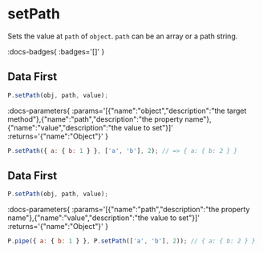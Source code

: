 # setPath

Sets the value at `path` of `object`. `path` can be an array or a path string.

:docs-badges{ :badges='[]' }


## Data First

```js [light]
P.setPath(obj, path, value);
```

:docs-parameters{ :params='[{"name":"object","description":"the target method"},{"name":"path","description":"the property name"},{"name":"value","description":"the value to set"}]' :returns='{"name":"Object"}' }

```js
P.setPath({ a: { b: 1 } }, ['a', 'b'], 2); // => { a: { b: 2 } }
```

## Data First

```js [light]
P.setPath(obj, path, value);
```

:docs-parameters{ :params='[{"name":"path","description":"the property name"},{"name":"value","description":"the value to set"}]' :returns='{"name":"Object"}' }

```js
P.pipe({ a: { b: 1 } }, P.setPath(['a', 'b'], 2)); // { a: { b: 2 } }
```